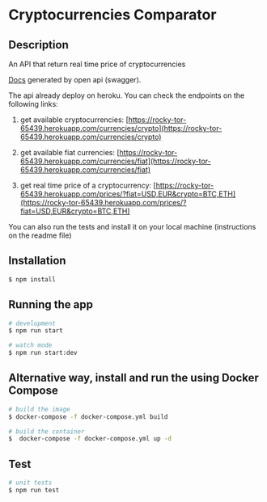 # Cryptocurrencies Comparator
  
## Description

An API that return real time price of cryptocurrencies


[Docs](https://rocky-tor-65439.herokuapp.com/docs) generated by open api (swagger).

The api already deploy on heroku.
You can check the endpoints on the following links:

1. get available cryptocurrencies:
[https://rocky-tor-65439.herokuapp.com/currencies/crypto](https://rocky-tor-65439.herokuapp.com/currencies/crypto)

2. get available fiat currencies:
   [https://rocky-tor-65439.herokuapp.com/currencies/fiat](https://rocky-tor-65439.herokuapp.com/currencies/fiat)

3. get real time price of a cryptocurrency:
   [https://rocky-tor-65439.herokuapp.com/prices/?fiat=USD,EUR&crypto=BTC,ETH](https://rocky-tor-65439.herokuapp.com/prices/?fiat=USD,EUR&crypto=BTC,ETH)

You can also run the tests and install it on your local machine (instructions on the readme file)

## Installation

```bash
$ npm install
```

## Running the app

```bash
# development
$ npm run start

# watch mode
$ npm run start:dev
```

## Alternative way, install and run the using Docker Compose

```bash
# build the image
$ docker-compose -f docker-compose.yml build  

# build the container
$  docker-compose -f docker-compose.yml up -d         
```
## Test

```bash
# unit tests
$ npm run test
```

